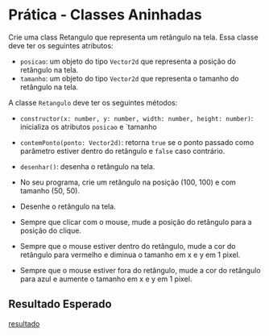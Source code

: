 # Prática - Classes Aninhadas

Crie uma class Retangulo que representa um retângulo na tela. Essa classe deve ter os seguintes atributos:

- `posicao`: um objeto do tipo `Vector2d` que representa a posição do retângulo na tela.
- `tamanho`: um objeto do tipo `Vector2d` que representa o tamanho do retângulo na tela.

A classe `Retangulo` deve ter os seguintes métodos:

- `constructor(x: number, y: number, width: number, height: number)`: inicializa os atributos `posicao` e `tamanho
- `contemPonto(ponto: Vector2d)`: retorna `true` se o ponto passado como parâmetro estiver dentro do retângulo e `false` caso contrário.
- `desenhar()`: desenha o retângulo na tela.

- No seu programa, crie um retângulo na posição (100, 100) e com tamanho (50, 50).
- Desenhe o retângulo na tela.
- Sempre que clicar com o mouse, mude a posição do retângulo para a posição do clique.
- Sempre que o mouse estiver dentro do retângulo, mude a cor do retângulo para vermelho e diminua o tamanho em x e y em 1 pixel.
- Sempre que o mouse estiver fora do retângulo, mude a cor do retângulo para azul e aumente o tamanho em x e y em 1 pixel.

## Resultado Esperado

[resultado](https://user-images.githubusercontent.com/4747652/266047852-5d58bcef-fc82-49da-b887-b62f535e5e90.mp4)
